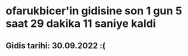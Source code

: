 # ofarukbicer'in gidisine son 1 gun 5 saat 29 dakika 11 saniye kaldi

## Gidis tarihi: 30.09.2022 :(